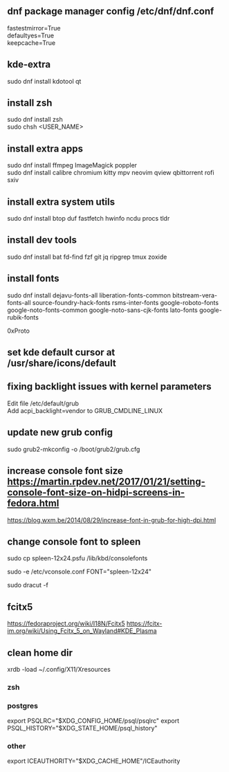 ## dnf package manager config /etc/dnf/dnf.conf
fastestmirror=True\
defaultyes=True\
keepcache=True

## kde-extra
sudo dnf install kdotool qt

## install zsh
sudo dnf install zsh\
sudo chsh <USER_NAME>

## install extra apps
sudo dnf install ffmpeg ImageMagick poppler\
sudo dnf install calibre chromium kitty mpv neovim qview qbittorrent rofi sxiv

## install extra system utils
sudo dnf install btop duf fastfetch hwinfo ncdu procs tldr

## install dev tools
sudo dnf install bat fd-find fzf git jq ripgrep tmux zoxide

## install fonts
sudo dnf install dejavu-fonts-all liberation-fonts-common bitstream-vera-fonts-all source-foundry-hack-fonts rsms-inter-fonts google-roboto-fonts google-noto-fonts-common google-noto-sans-cjk-fonts lato-fonts google-rubik-fonts

0xProto

## set kde default cursor at /usr/share/icons/default

## fixing backlight issues with kernel parameters
Edit file /etc/default/grub \
Add acpi_backlight=vendor to GRUB_CMDLINE_LINUX

## update new grub config
sudo grub2-mkconfig -o /boot/grub2/grub.cfg

## increase console font size https://martin.rpdev.net/2017/01/21/setting-console-font-size-on-hidpi-screens-in-fedora.html
https://blog.wxm.be/2014/08/29/increase-font-in-grub-for-high-dpi.html

## change console font to spleen
sudo cp spleen-12x24.psfu /lib/kbd/consolefonts

sudo -e /etc/vconsole.conf
FONT="spleen-12x24"

sudo dracut -f

## fcitx5
https://fedoraproject.org/wiki/I18N/Fcitx5
https://fcitx-im.org/wiki/Using_Fcitx_5_on_Wayland#KDE_Plasma

## clean home dir

xrdb -load ~/.config/X11/Xresources
### zsh

### postgres
export PSQLRC="$XDG_CONFIG_HOME/psql/psqlrc"
export PSQL_HISTORY="$XDG_STATE_HOME/psql_history"
### other
export ICEAUTHORITY="$XDG_CACHE_HOME"/ICEauthority

